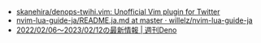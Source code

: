 - [skanehira/denops-twihi.vim: Unofficial Vim plugin for Twitter](https://github.com/skanehira/denops-twihi.vim)
- [nvim-lua-guide-ja/README.ja.md at master · willelz/nvim-lua-guide-ja](https://github.com/willelz/nvim-lua-guide-ja/blob/master/README.ja.md)
- [2022/02/06〜2023/02/12の最新情報 | 週刊Deno](https://uki00a.github.io/deno-weekly/articles/2023/02/12)
